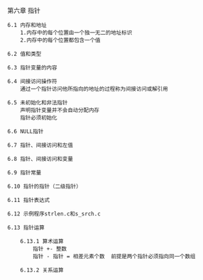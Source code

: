 第六章 指针

    6.1 内存和地址
        1.内存中的每个位置由一个独一无二的地址标识
        2.内存中的每个位置都包含一个值

    6.2 值和类型

    6.3 指针变量的内容

    6.4 间接访问操作符
        通过一个指针访问他所指向的地址的过程称为间接访问或解引用
    
    6.5 未初始化和非法指针
        声明指针变量并不会自动分配内存
        指针必须初始化

    6.6 NULL指针

    6.7 指针、间接访问和左值

    6.8 指针、间接访问和变量

    6.9 指针常量

    6.10 指针的指针（二级指针）

    6.11 指针表达式 

    6.12 示例程序strlen.c和s_srch.c

    6.13 指针运算

        6.13.1 算术运算
            指针 +- 整数
            指针 - 指针 = 相差元素个数  前提是两个指针必须指向同一个数组
        
        6.13.2 关系运算
